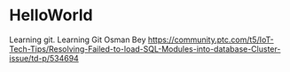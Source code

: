 # HelloWorld
Learning git. Learning Git
Osman Bey
https://community.ptc.com/t5/IoT-Tech-Tips/Resolving-Failed-to-load-SQL-Modules-into-database-Cluster-issue/td-p/534694
